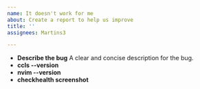 ```yaml
---
name: It doesn't work for me
about: Create a report to help us improve
title: ''
assignees: Martins3

---
```


- **Describe the bug**
A clear and concise description for the bug.
- **ccls --version**
- **nvim --version**
- **checkhealth screenshot**
